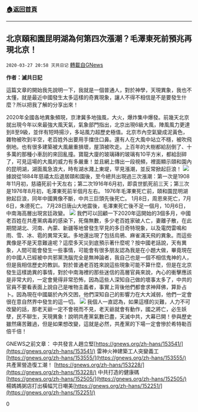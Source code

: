 ###  [:house:返回首頁](https://github.com/ourhimalayas/txt)
---

## 北京頤和園昆明湖為何第四次漲潮？毛澤東死前預兆再現北京！
`2020-03-27 20:58 灭共日记` [轉載自GNews](https://gnews.org/zh-hant/154690/)

**作者：滅共日記**

這篇文章的開始我先說明一下，我就是一個普通人，對於神學，天現異象，我也不太懂，就是最近中國發生太多這樣的奇異現象，讓人不得不相信是不是要發生什麼？所以把我了解的分享出來！

2020年全國各地異象頻現，京津冀多地強風，大火，爆炸集中爆發。前幾天北京就出現今年以來最強大風天氣，氣象部門指出，北京出現6級大風，陣風風力更達到8至9級，並伴有短時揚沙，多站風力超歷史極值。北京市內空氣變成泥黃色，雜物被吹到半空，老百姓外出要用手擋住口鼻。還有人在大風中站立不穩，被吹飛倒地。也有很多建築被大風嚴重損壞，屋頂被吹走。上百年的大樹都給刮倒了、十多萬的那種小車刮的來回亂撞。寶龍大廈的玻璃磚的玻璃有10平方米，都給刮碎了，可見這場的大風的威力有多嚴重！並且網上傳出一段視頻，裡面顯示頤和園內的昆明湖，湖面風急浪大，時有湖水濺上東堤，罕見漲潮，並反常掀起巨浪！
![](https://s3-ap-northeast-1.amazonaws.com/news.guo.offload.media/wp-content/uploads/2020/03/27083612/1-1-83.jpg)
據說從1884年慈禧太后退居頤和園後，至今總共出現過三次漲潮：第一次是1908年11月初，慈禧死前十天左右；第二次1916年6月初，即袁世凱死前三天；第三次是1976年8月初，毛澤東死前半個月左右。 1976年毛澤東死亡前，頤和園昆明湖掀起巨浪，同年中國異像不斷，中共三巨頭先後死亡。 1月8日，周恩來死亡，7月6日，朱德死亡。 7月28日唐山大地震後，毛澤東死亡後不足一個月，10月6日，中南海高層出現宮廷政變。
![](https://s3-ap-northeast-1.amazonaws.com/news.guo.offload.media/wp-content/uploads/2020/03/27083604/2-4-44.jpg)
我們可以回顧一下2020年這開始的3個多月，中國老百姓在共產黨病毒的感染下，死傷無數，多少老百姓家破人亡，妻離子散，在此期間湖北、河南、內蒙、新疆等地曾發生罕見的多日奇特現象，以及電閃雷鳴和雨、雪、冰、雹的異常天氣。多地還出現了包括烏鴉、麻雀滿天飛的異象。而這些異像是不是天意難違呢？這麼多天災到底預示著什麼呢？按中國老話說，天有異象，人間可能會發生一些事情，可能會有很多朋友認為我是在小題大做，畢竟現在的中國人已經被中共邪黨洗腦完全是無神論者，我自己也是一個不相信鬼神的人，但是我相信歷史的教訓。對於普通老百姓來說這些現象可能不算什麼，但是在北京發生這樣詭異的事情，對於中南海裡的那些迷信的高層官員來說，內心的衝擊應該是非常大的，一定會覺得非常恐怖，因為這些人深知自己做的壞事太多了，中共的官員不要看表面上說自己是唯物主義者，事實上背後他們都會求神拜佛，算卦占卜。因為現在中國屬於內外交困，他們深知自己的影響力在大大減弱，他們一定會很在意自然界中發生的這一切。
![](https://s3-ap-northeast-1.amazonaws.com/news.guo.offload.media/wp-content/uploads/2020/03/27083542/3-72.jpg)
我個人一直認為，如果這樣的災難，人力不可改變的話，那老天爺一定不會視而不見，老天爺就會有動作，國之將亡，必生妖孽，民不聊生，天現異象！說明共產黨氣數已盡，天滅中共，大幕已開！參與歷史雖然痛苦難過，但是如果想改變，這就是必然，共產黨的下場一定會慘於希特勒百倍千倍！

GNEWS之前文章： 
中共發言人趙立堅[https://gnews.org/zh-hans/153541/](https://gnews.org/zh-hans/153541/) 
雷神火神建築工人突變義工[https://gnews.org/zh-hans/153555/](https://gnews.org/zh-hans/153555/) 
共產黨營造復工潮！ [https://gnews.org/zh-hans/153228/](https://gnews.org/zh-hans/153228/) 
中共打造的健康碼[https://gnews.org/zh-hans/152505/](https://gnews.org/zh-hans/152505/) 
楊媽媽粥店打出橫幅咒日嘲美[https://gnews.org/zh-hans/152251/](https://gnews.org/zh-hans/152251/)

0
